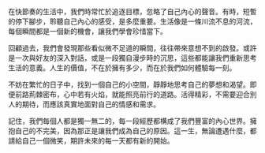 在快節奏的生活中，我們時常忙於追逐目標，忽略了自己內心的聲音。有時，短暫的停下腳步，聆聽自己內心的感受，是多麼重要。生活像是一條川流不息的河流，每個瞬間都是一個新的機會，讓我們學會珍惜當下。

回顧過去，我們會發現那些看似微不足道的瞬間，往往帶來意想不到的啟發。或許是一次與好友的深入對話，或是一段獨自漫步時的沉思，這些都能讓我們重新思考生活的意義。人生的價值，不在於擁有多少，而在於我們如何體驗每一刻。

不妨在繁忙的日子中，找到一個自己的小空間，靜靜地思考自己的夢想和渴望。即便前路荊棘密布，心中若有火焰，就能照亮前行的道路。活得精彩，不需要迎合別人的期待，而應該真實地面對自己的情感和需求。

記住，我們每個人都是獨一無二的，每一段經歷都構成了我們豐富的內心世界。擁抱自己的不完美，因為那正是讓我們成為自己的原因。這一生，無論遭遇什麼，都請給自己一個微笑，期許未來的每一天都有新的開始。
